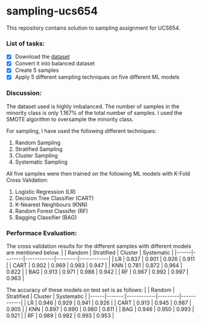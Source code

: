 # sampling-ucs654
This repository contains solution to sampling assignment for UCS654.

### List of tasks:
- [x] Download the [dataset](https://github.com/AnjulaMehto/Sampling_Assignment/blob/main/Creditcard_data.csv) 
- [x] Convert it into balanced dataset
- [x] Create 5 samples
- [x] Apply 5 different sampling techniques on five different ML models

### Discussion:
The dataset used is highly imbalanced. The number of samples in the minority class is only 1.167% of the total number of samples. I used the SMOTE algorithm to oversample the minority class.

For sampling, I have used the following different techniques:

1. Random Sampling
2. Stratified Sampling
3. Cluster Sampling
4. Systematic Sampling

All five samples were then trained on the following ML models with K-Fold Cross Validation:

1. Logistic Regression (LR)
2. Decision Tree Classifier (CART)
3. K-Nearest Neighbours (KNN)
4. Random Forest Classifer (RF)
5. Bagging Classifier (BAG)

### Performace Evaluation:
The cross validation results for the different samples with different models are mentioned below.
|      | Random | Stratified | Cluster | Systematic |
|------|--------|------------|---------|------------|
| LR   | 0.837  | 0.901      | 0.926   | 0.911      |
| CART | 0.902  | 0.969      | 0.983   | 0.947      |
| KNN  | 0.781  | 0.872      | 0.964   | 0.822      |
| BAG  | 0.913  | 0.971      | 0.988   | 0.942      |
| RF   | 0.967  | 0.992      | 0.997   | 0.963      |

The accuracy of these models on test set is as follows:
|      | Random | Stratified | Cluster | Systematic |
|------|-------:|------------|---------|------------|
| LR   |  0.946 |    0.929   |  0.941  |    0.926   |
| CART |  0.913 |    0.945   |  0.987  |    0.905   |
| KNN  |  0.897 |    0.890   |  0.980  |    0.811   |
| BAG  |  0.946 |    0.950   |  0.993  |    0.921   |
| RF   |  0.989 |    0.982   |  0.993  |    0.953   |
